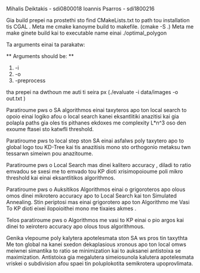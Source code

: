Mihalis Deiktakis - sdi0800018
Ioannis Psarros - sdi1800216

Gia build prepei na prostethi sto find CMakeLists.txt to path tou installation tis CGAL .
Meta me cmake kanoyme build to makefile. (cmake -S .)
Meta me make ginete build kai to executable name einai ./optimal_polygon

Ta arguments einai ta parakatw:

** Arguments should be: **

1. -i <point set path>
2. -o <output file>
3. -preprocess <optional>

tha prepei na dwthoun me auti ti seira px (./evaluate -i data/images -o out.txt )

Paratiroume pws o SA algorithmos einai taxyteros apo ton local search to opoio einai logiko afou o local search kanei eksantlitiki anazitisi kai gia polapla paths gia oles tis pithanes ekdoxes me complexity L\*n^3 oso den exoume ftasei sto katwfli threshold.

Paratiroume pws to local step ston SA einai asfalws poly taxytero apo to global logo tou KD-Tree kai tis anazitisis mono sto orthogonio metaksu twn tessarwn simeiwn pou anazitoume.

Paratiroume pws o Local Search mas dinei kalitero accuracy , diladi to ratio emvadou se sxesi me to emvado tou KP dioti xrisimopoioume poli mikro threshold kai einai eksantlitikos algorithmos.

Paratiroume pws o Auksitikos Algorithmos einai o grigoroteros apo olous omos dinei mikrotero accuracy apo to Local Search kai ton Simulated Annealing. Stin periptosi mas einai grigorotero apo ton Algorithmo me Vasi To KP dioti eixei ilopoioithei mono me tixaies akmes .

Telos paratiroume pws o Algorithmos me vasi to KP einai o pio argos kai dinei to xeirotero accuracy apo olous tous algorithmous. 


Genika vlepoume poly kalytera apotelesmata ston SA ws pros tin taxythta Me ton global na kanei sxedon dekaplasious xronous apo ton local omws meiwnei simantika to ratio se minimization kai to auksanei antistoixa se maximization.
Antistoixa gia megalutera simeiosunola kalutera apotelesmata vriskei o subdivision afou spaei tin poluplokotita semikrotera upoprovlimata.
